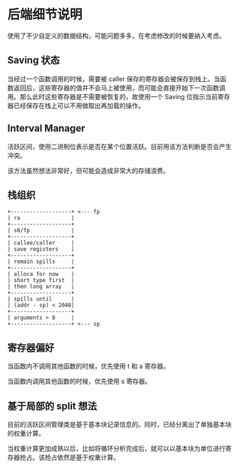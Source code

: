 
# 后端细节说明

使用了不少自定义的数据结构，可能问题多多，在考虑修改的时候要纳入考虑。

## Saving 状态

当经过一个函数调用的时候，需要被 caller 保存的寄存器会被保存到栈上。当函数返回后，这些寄存器的值并不会马上被使用，而可能会直接开始下一次函数调用。那么此时这些寄存器是不需要被恢复的，故使用一个 Saving 位指示当前寄存器已经保存在栈上可以不用做取出再加载的操作。

## Interval Manager

活跃区间，使用二进制位表示是否在某个位置活跃。目前用该方法判断是否会产生冲突。

该方法虽然想法非常好，但可能会造成非常大的存储浪费。

## 栈组织

```
+-------------------+ <--- fp
| ra                |
+-------------------+
| s0/fp             |
+-------------------+
| callee/caller     |
| save registers    |
+-------------------+
| remain spills     |
+-------------------+
| alloca for now    |
| short type first  |
| then long array   |
+-------------------+
| spills until      |
| (addr - sp) < 2048|
+-------------------+
| arguments > 8     |
+-------------------+ <--- sp
```

## 寄存器偏好

当函数内不调用其他函数的时候，优先使用 t 和 a 寄存器。

当函数内调用其他函数的时候，优先使用 s 寄存器。

## 基于局部的 split 想法

目前的活跃区间管理类是基于基本块记录信息的。同时，已经分离出了单独基本块的权重计算。

当权重计算更加成熟以后，比如将循环分析完成后，就可以以基本块为单位进行寄存器抢占。该抢占依然是基于权重计算。